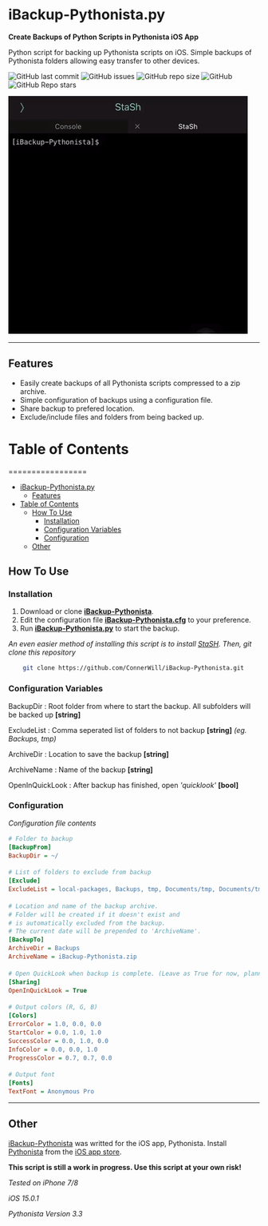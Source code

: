 # iBackup-Pythonista.py

**Create Backups of Python Scripts in Pythonista iOS App**

Python script for backing up Pythonista scripts on iOS. Simple backups of Pythonista folders allowing easy transfer to other devices.

![GitHub last commit](https://img.shields.io/github/last-commit/ConnerWill/iBackup-Pythonista)
![GitHub issues](https://img.shields.io/github/issues-raw/ConnerWill/iBackup-Pythonista)
![GitHub repo size](https://img.shields.io/github/repo-size/ConnerWill/iBackup-Pythonista)
![GitHub](https://img.shields.io/github/license/ConnerWill/iBackup-Pythonista)
![GitHub Repo stars](https://img.shields.io/github/stars/ConnerWill/iBackup-Pythonista?style=social)

![demo](./media/iBackup-Pythonista-demo.gif)

---

## Features
* Easily create backups of all Pythonista scripts compressed to a zip archive.
* Simple configuration of backups using a configuration file.
* Share backup to prefered location.
* Exclude/include files and folders from being backed up.


# Table of Contents
=================

* [iBackup-Pythonista.py](#ibackup-pythonistapy)
   * [Features](#features)
* [Table of Contents](#table-of-contents)
   * [How To Use](#how-to-use)
      * [Installation](#installation)
      * [Configuration Variables](#configuration-variables)
      * [Configuration](#configuration)
   * [Other](#other)

## How To Use

### Installation

1. Download or clone **[iBackup-Pythonista](https://github.com/ConnerWill/iBackup-Pythonista)**.
2. Edit the configuration file **[iBackup-Pythonista.cfg](https://github.com/ConnerWill/iBackup-Pythonista/iBackup-Pythonista.cfg)** to your preference.
3. Run **[iBackup-Pythonista.py](https://github.com/ConnerWill/iBackup-Pythonista/iBackup-Pythonista.py)** to start the backup.

*An even easier method of installing this script is to install [StaSH](https://github.com/ywangd/stash). Then, git clone this repository*

```bash
	git clone https://github.com/ConnerWill/iBackup-Pythonista.git
```

### Configuration Variables

BackupDir
: Root folder from where to start the backup. All subfolders will be backed up **[string]**

ExcludeList
: Comma seperated list of folders to not backup **[string]**
*(eg. Backups, tmp)*

ArchiveDir
: Location to save the backup **[string]**

ArchiveName
: Name of the backup **[string]**

OpenInQuickLook
: After backup has finished, open *'quicklook'* **[bool]**


### Configuration

*Configuration file contents*

```INI
# Folder to backup
[BackupFrom]
BackupDir = ~/

# List of folders to exclude from backup
[Exclude]
ExcludeList = local-packages, Backups, tmp, Documents/tmp, Documents/tmp, Documents/Backups, .Trash, Documents/.Trash

# Location and name of the backup archive.
# Folder will be created if it doesn't exist and 
# is automatically excluded from the backup.
# The current date will be prepended to 'ArchiveName'.
[BackupTo]
ArchiveDir = Backups
ArchiveName = iBackup-Pythonista.zip

# Open QuickLook when backup is complete. (Leave as True for now, planning on adding automatic transfers/sharing) 
[Sharing]
OpenInQuickLook = True

# Output colors (R, G, B)
[Colors]
ErrorColor = 1.0, 0.0, 0.0
StartColor = 0.0, 1.0, 1.0
SuccessColor = 0.0, 1.0, 0.0
InfoColor = 0.0, 0.0, 1.0
ProgressColor = 0.7, 0.7, 0.0

# Output font
[Fonts]
TextFont = Anonymous Pro
```

---

## Other

[iBackup-Pythonista](https://github.com/ConnerWill/iBackup-Pythonista)  was writted for the iOS app, Pythonista. Install [Pythonista](https://omz-software.com/pythonista) from the [iOS app store](https://apps.apple.com/us/app/pythonista-3/id1085978097).

**This script is still a work in progress. Use this script at your own risk!**

*Tested on iPhone 7/8*

*iOS 15.0.1*

*Pythonista Version 3.3*

